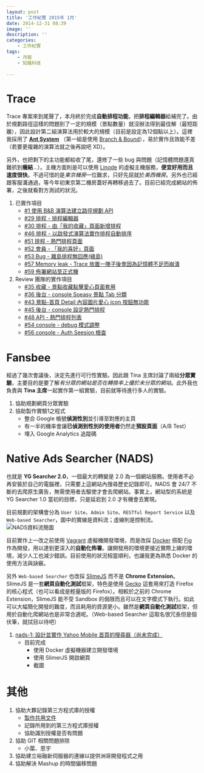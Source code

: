 ```yaml
---
layout: post
title: '工作紀實 2015年 1月'
date: 2014-12-31 08:39
image: ''
description: ''
categories:
    - 工作紀實
tags:
    - 月報
    - 知識科技
 
---
```

# Trace

Trace 專案來到尾聲了，本月終於完成**自動排程功能**，把**排程編輯器**給補完了。由於規劃路徑這樣的問題到了一定的規模（景點數量）就沒辦法得到最佳解（最短距離），因此設計第二組演算法用於較大的規模（目前是設定為12個點以上）。這裡我採用了 **[Ant System](http://goo.gl/E4VnwE)** （第一組是使用 [Branch & Bound](http://goo.gl/gc9G1v)），易於實作且效能不差（若要更複雜的演算法就之後再說吧 XD）。

另外，也把剩下的主功能都給收了尾，還修了一些 bug 與問題（記憶體問題還真難抓到**癥結**...）。主機方面則是可以使用 [Linode](http://linode.com) 的虛擬主機服務，**便宜好用而且速度很快**。不過可惜的是*東京機房*一位難求，只好先屈就於*美西機房*。另外也已經跟客服溝通過，等今年初東京第二機房蓋好再轉移過去了。目前已經完成網站的佈署，之後就看對方測試的狀況。

1. 已實作項目
    + [#1 使用 B&B 演算法建立路徑規劃 API](https://bitbucket.org/flashaim-trace-team/trace/issue/1)
    + [#29 排程 - 排程編輯器](https://bitbucket.org/flashaim-trace-team/trace/issue/29)
    + [#30 排程 - 由「我的收藏」頁面新增排程](https://bitbucket.org/flashaim-trace-team/trace/issue/30)
    + [#46 排程 - 以啟發式演算法實作排程自動排序](https://bitbucket.org/flashaim-trace-team/trace/issue/46)
    + [#51 排程 - 熱門排程頁面](https://bitbucket.org/flashaim-trace-team/trace/issue/51)
    + [#52 會員 - 「我的喜好」頁面](https://bitbucket.org/flashaim-trace-team/trace/issue/52)
    + [#53 Bug - 離島排程無回應(綠島)](https://bitbucket.org/flashaim-trace-team/trace/issue/53)
    + [#57 Memory leak - Trace 放置一陣子後會因為記憶體不足而崩潰](https://bitbucket.org/flashaim-trace-team/trace/issue/57)
    + [#59 佈署網站至正式機](https://bitbucket.org/flashaim-trace-team/trace/issue/59)
1. Review 團隊的實作項目
    + [#35 收藏 - 景點收藏點擊愛心頁面套用](https://bitbucket.org/flashaim-trace-team/trace/issue/35)
    + [#36 後台 - console Soeasy 景點 Tab 分類](https://bitbucket.org/flashaim-trace-team/trace/issue/36)
    + [#43 景點-首頁 Detail 內容圖片愛心 icon 按鈕無功能](https://bitbucket.org/flashaim-trace-team/trace/issue/43)
    + [#45 後台 - console 設定熱門排程](https://bitbucket.org/flashaim-trace-team/trace/issue/45)
    + [#48 API - 熱門排程列表](https://bitbucket.org/flashaim-trace-team/trace/issue/48)
    + [#54 console - debug 模式調整](https://bitbucket.org/flashaim-trace-team/trace/issue/54)
    + [#56 console - Auth Seesion 檢查](https://bitbucket.org/flashaim-trace-team/trace/issue/56)

# Fansbee

經過了幾次會議後，決定先進行可行性實驗。因此跟 Tina 主席討論了兩組**分眾實驗**，主要目的是要了解*有分眾的網站是否在轉換率上優於未分眾的網站*。此外我也負責與 **Tina 主席**一起實作第一組實驗，目前就等待進行多人的實驗。

1. 協助規劃網頁分眾實驗
1. 協助製作實驗1之程式
    + 整合 Google 帳號**偵測性別**並引導至對應的主頁
    + 有一半的機率會讓**已偵測到性別的使用者**仍然走**預設頁面**（A/B Test）
    + 埋入 Google Analytics 追蹤碼

# Native Ads Searcher (NADS)

也就是 **YG Searcher 2.0**，一個最大的轉變是 2.0 為一個網站服務。使用者不必再安裝於自己的電腦裡，只需要上這網站內搜尋歷史記錄即可。NADS 會 24/7 不斷的去爬原生廣告，無需使用者去驅使才會去爬網站。事實上，網站型的系統是 YG Searcher 1.0 當初的目標，只是延宕到 2.0 才有機會去實現。

目前規劃的架構會分為 `User Site`、`Admin Site`、`RESTful Report Service` 以及 `Web-based Searcher`，圖中的實線是資料流；虛線則是控制流。
<img class="center" src="http://user-image.logdown.io/user/5845/blog/5862/post/247986/8o9b3duhRMYOUs89PMkw_Selection_001.png" alt="NADS資料流簡圖">

目前實作上一改之前使用 [Vagrant](https://www.vagrantup.com/) 虛擬機開發環境，而是改採 [Docker](https://www.docker.com/) 搭配 [Fig](http://www.fig.sh/) 作為開發，用以達到更深入的**自動化佈署**。讓開發用的環境更接近實際上線的環境，減少人工也減少錯誤。目前使用的狀況相當順利，也讓我更為熟悉 Docker 的使用方法與訣竅。

另外 `Web-based Searcher` 也改採 [SlimeJS](http://slimerjs.org/) 而不是 **Chrome Extension**。SlimeJS 是一套**網頁自動化測試**框架，特色是使用 [Gecko](http://zh.wikipedia.org/zh-tw/Gecko) 這套用來打造 Firefox 的核心程式（也可以看成是輕量版的 Firefox）。相較於之前的 Chrome Extension，SlimeJS 能不受 Sandbox 的侷限而且可以在文字模式下執行。如此可以大幅簡化開發的難度，而且耗用的資源更小。雖然是**網頁自動化測試**框架，但用於自動化爬網站也是非常合適呢。（Web-based Searcher 這取名很冗長但是個伏筆，就拭目以待吧）

1. [nads-1: 設計並實作 Yahoo Mobile 首頁的搜尋器（尚未完成）](https://bitbucket.org/flashaim-rd/native-ads-searcher/issue/1)
    + 目前完成
        * 使用 Docker 虛擬機器建立開發環境
        * 使用 SlimerJS 開啟網頁
        * 截圖


# 其他

1. 協助大夥記錄第三方程式庫的授權
    * [製作共用文件](http://goo.gl/nLVRP1)
    * 記錄所用到的第三方程式庫授權 
    * 協助識別授權是否有問題
1. 協助 GIT 相關問題排除
    * 小葉、思宇
1. 協助建立裕融新伺服器的連線以提供洲哥開發程式之用
1. 協助解決 Mashup 的時間偏移問題
    
      
